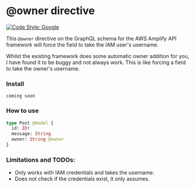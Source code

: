 # @owner directive
[![Code Style: Google](https://img.shields.io/badge/code%20style-google-blueviolet.svg)](https://github.com/google/gts)

This `@owner` directive on the GraphQL schema for the AWS Amplify API framework
will force the field to take the IAM user's username.

Whilst the existing framework does some automatic owner addition for you, I have
found it to be buggy and not always work. This is like forcing a field
to take the owner's username.

### Install
`coming soon`

### How to use
```graphql
type Post @model {
  id: ID!
  message: String
  owner: String @owner
}
```

### Limitations and TODOs:
- Only works with IAM credentials and takes the username.
- Does not check if the credentials exist, it only assumes.
